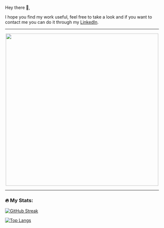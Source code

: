 Hey there 👋,

I hope you find my work useful, feel free to take a look and if you want to contact me you can do it through my [LinkedIn](https://www.linkedin.com/in/agustin-f/).

---

<div id="header" align="center">
  <img src="https://media.giphy.com/media/qgQUggAC3Pfv687qPC/giphy.gif" width="500"/>
</div>

---
### :fire: My Stats:

[![GitHub Streak](http://github-readme-streak-stats.herokuapp.com?user=agusfl&theme=slateorange&date_format=M%20j%5B%2C%20Y%5D)](https://git.io/streak-stats)

[![Top Langs](https://github-readme-stats.vercel.app/api/top-langs/?username=agusfl&layout=compact&theme=vision-friendly-dark)](https://github.com/anuraghazra/github-readme-stats)

